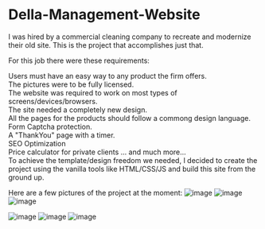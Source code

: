 # Della-Management-Website

I was hired by a commercial cleaning company to recreate and modernize their old site. This is the project that accomplishes just that.

For this job there were these requirements:

Users must have an easy way to any product the firm offers.</br>
The pictures were to be fully licensed.</br>
The website was required to work on most types of screens/devices/browsers.</br>
The site needed a completely new design.</br>
All the pages for the products should follow a commong design language.</br>
Form Captcha protection.</br>
A "ThankYou" page with a timer.</br>
SEO Optimization</br>
Price calculator for private clients ... and much more...</br>
To achieve the template/design freedom we needed, I decided to create the project using the vanilla tools like HTML/CSS/JS and build this site from the ground up.</br>

Here are a few pictures of the project at the moment:
![image](https://github.com/RadoslavStefanov/Della-Management-Website/assets/72268734/967642b5-6621-4df0-975f-6bdb23224eb7)
![image](https://github.com/RadoslavStefanov/Della-Management-Website/assets/72268734/91142f0b-fbb7-4c51-8ff3-91a69589ed27)
![image](https://github.com/RadoslavStefanov/Della-Management-Website/assets/72268734/3b08e08b-3278-4b5f-9254-2b1aa5d26313)


![image](https://github.com/RadoslavStefanov/Della-Management-Website/assets/72268734/b54d3098-abbc-4b7e-8de5-c9315375d2f1)
![image](https://github.com/RadoslavStefanov/Della-Management-Website/assets/72268734/1d60b490-ca5f-4eea-8006-0c3898c9ec38)
![image](https://github.com/RadoslavStefanov/Della-Management-Website/assets/72268734/9ff9e615-90bf-497a-9a8f-db34856ba1bd)
